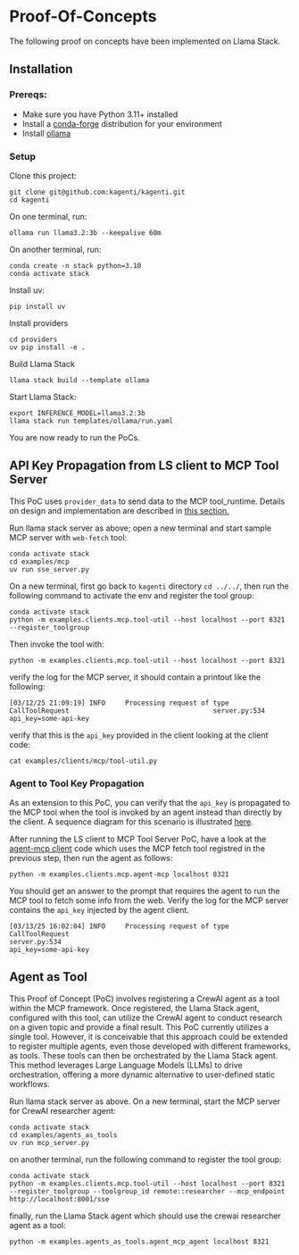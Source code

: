 # Proof-Of-Concepts

The following proof on concepts have been implemented on Llama Stack.

## Installation

### Prereqs: 

- Make sure you have Python 3.11+ installed
- Install a [conda-forge](https://conda-forge.org/download/) distribution for your environment 
- Install [ollama](https://ollama.com/download)


###  Setup

Clone this project:

```shell
git clone git@github.com:kagenti/kagenti.git
cd kagenti
```

On one terminal, run:

```shell
ollama run llama3.2:3b --keepalive 60m
```

On another terminal, run:

```shell
conda create -n stack python=3.10
conda activate stack
```

Install uv:

```shell
pip install uv
```

Install providers

```shell
cd providers
uv pip install -e .
```

Build Llama Stack

```shell
llama stack build --template ollama
```

Start Llama Stack:

```shell
export INFERENCE_MODEL=llama3.2:3b
llama stack run templates/ollama/run.yaml 
```

You are now ready to run the PoCs.


## API Key Propagation from LS client to MCP Tool Server

This PoC uses `provider_data` to send data to the MCP
tool_runtime. Details on design and implementation
are described in [this section.](./tech-details.md#api-key-propagation-to-mcp-tool)

Run llama stack server as above; open a new terminal and start sample 
MCP server with `web-fetch` tool:

```shell
conda activate stack
cd examples/mcp 
uv run sse_server.py
```

On a new terminal, first go back to `kagenti` directory `cd ../../`,
then run the following command to activate the env and register the tool group:

```shell
conda activate stack
python -m examples.clients.mcp.tool-util --host localhost --port 8321 --register_toolgroup
```

Then invoke the tool with:

```shell
python -m examples.clients.mcp.tool-util --host localhost --port 8321
```

verify the log for the MCP server, it should contain a printout like the following:

```console
[03/12/25 21:09:19] INFO     Processing request of type CallToolRequest                                    server.py:534
api_key=some-api-key
```

verify that this is the `api_key` provided in the client looking at the client code:

```shell
cat examples/clients/mcp/tool-util.py 
```

### Agent to Tool Key Propagation

As an extension to this PoC, you can verify that the `api_key` is propagated 
to the MCP tool when the tool is invoked by an agent instead than directly
by the client. A sequence diagram for this scenario is illustrated 
[here](./tech-details.md#api-key-propagation-to-mcp-tool).

After running the LS client to MCP Tool Server PoC, have a look at the
[agent-mcp client](../examples/clients/mcp/agent-mcp.py) code which uses
the MCP fetch tool registred in the previous step, then run the agent as
follows:

```shell
python -m examples.clients.mcp.agent-mcp localhost 8321
```
You should get an answer to the prompt that requires the agent to run
the MCP tool to fetch some info from the web. Verify the log for the MCP server
contains the `api_key` injected by the agent client.

```console
[03/13/25 16:02:04] INFO     Processing request of type CallToolRequest                                               server.py:534
api_key=some-api-key
```

## Agent as Tool

This Proof of Concept (PoC) involves registering a 
CrewAI agent as a tool within the MCP framework. Once 
registered, the Llama Stack agent, configured with this tool, 
can utilize the CrewAI agent to conduct research on a given topic 
and provide a final result. This PoC currently utilizes a 
single tool. However, it is conceivable that this approach could be 
extended to register multiple agents, even those developed with 
different frameworks, as tools. These tools can then be orchestrated 
by the Llama Stack agent. This method leverages Large Language Models 
(LLMs) to drive orchestration, offering a more dynamic alternative 
to user-defined static workflows.


Run llama stack server as above. On a new terminal, start 
the MCP server for CrewAI researcher agent:

```shell
conda activate stack
cd examples/agents_as_tools 
uv run mcp_server.py
```

on another terminal, run the following command to register the tool group:

```shell
conda activate stack
python -m examples.clients.mcp.tool-util --host localhost --port 8321 --register_toolgroup --toolgroup_id remote::researcher --mcp_endpoint http://localhost:8001/sse
```

finally, run the Llama Stack agent which should use the crewai researcher agent as a tool:

```shell
python -m examples.agents_as_tools.agent_mcp_agent localhost 8321
```


